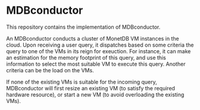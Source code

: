 # MDBconductor
This repository contains the implementation of MDBconductor.

An MDBconductor conducts a cluster of MonetDB VM instances in the cloud.
Upon receiving a user query, it dispatches based on some criteria the query to
 one of the VMs in its reign for exeuction.
For instance, it can make an estimation for the memory footprint of this query,
 and use this information to select the most suitable VM to execute this query.
Another criteria can be the load on the VMs.

If none of the existing VMs is suitable for the incoming query, MDBconductor
 will first resize an existing VM (to satisfy the required hardware resource),
 or start a new VM (to avoid overloading the existing VMs).

